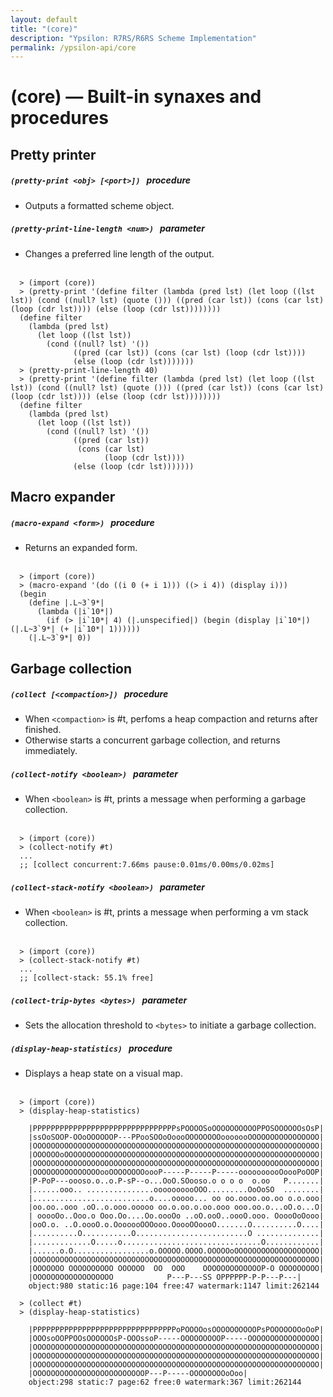 ```yaml
---
layout: default
title: "(core)"
description: "Ypsilon: R7RS/R6RS Scheme Implementation"
permalink: /ypsilon-api/core
---
```

# (core) — Built-in synaxes and procedures

## Pretty printer

##### `(pretty-print <obj> [<port>])` &nbsp; procedure

- Outputs a formatted scheme object.

##### `(pretty-print-line-length <num>)` &nbsp; parameter

- Changes a preferred line length of the output.
<br /><br />
```
  > (import (core))
  > (pretty-print '(define filter (lambda (pred lst) (let loop ((lst lst)) (cond ((null? lst) (quote ())) ((pred (car lst)) (cons (car lst) (loop (cdr lst)))) (else (loop (cdr lst))))))))
  (define filter
    (lambda (pred lst)
      (let loop ((lst lst))
        (cond ((null? lst) '())
              ((pred (car lst)) (cons (car lst) (loop (cdr lst))))
              (else (loop (cdr lst)))))))
  > (pretty-print-line-length 40)
  > (pretty-print '(define filter (lambda (pred lst) (let loop ((lst lst)) (cond ((null? lst) (quote ())) ((pred (car lst)) (cons (car lst) (loop (cdr lst)))) (else (loop (cdr lst))))))))
  (define filter
    (lambda (pred lst)
      (let loop ((lst lst))
        (cond ((null? lst) '())
              ((pred (car lst))
               (cons (car lst)
                     (loop (cdr lst))))
              (else (loop (cdr lst)))))))
```


## Macro expander

##### `(macro-expand <form>)` &nbsp; procedure

- Returns an expanded form.
<br /><br />
```
  > (import (core))
  > (macro-expand '(do ((i 0 (+ i 1))) ((> i 4)) (display i)))
  (begin
    (define |.L~3`9*|
      (lambda (|i`10*|)
        (if (> |i`10*| 4) (|.unspecified|) (begin (display |i`10*|) (|.L~3`9*| (+ |i`10*| 1))))))
    (|.L~3`9*| 0))
```

## Garbage collection

##### `(collect [<compaction>])` &nbsp; procedure

- When `<compaction>` is #t, perfoms a heap compaction and returns after finished.
- Otherwise starts a concurrent garbage collection, and returns immediately.

##### `(collect-notify <boolean>)` &nbsp; parameter

- When `<boolean>` is #t, prints a message when performing a garbage collection.
<br /><br />
```
  > (import (core))
  > (collect-notify #t)
  ...
  ;; [collect concurrent:7.66ms pause:0.01ms/0.00ms/0.02ms]
```

##### `(collect-stack-notify <boolean>)` &nbsp; parameter

- When `<boolean>` is #t, prints a message when performing a vm stack collection.
<br /><br />
```
  > (import (core))
  > (collect-stack-notify #t)
  ...
  ;; [collect-stack: 55.1% free]
```

##### `(collect-trip-bytes <bytes>)` &nbsp; parameter

- Sets the allocation threshold to `<bytes>` to initiate a garbage collection.


##### `(display-heap-statistics)` &nbsp; procedure

- Displays a heap state on a visual map.
<br /><br />
```
  > (import (core))
  > (display-heap-statistics)

    |PPPPPPPPPPPPPPPPPPPPPPPPPPPPPPPPsPOOOOSoOOOOOOOOOOPPOSOOOOOOsOsP|
    |ssOoSOOP-OOoOOOOOOP---PPooSOOoOoooOOOOOOOOooooooOOOOOOOOOOOOOOOO|
    |OOOOOOOOOOOOOOOOOOOOOOOOOOOOOOOOOOOOOOOOOOOOOOOOOOOOOOOOOOOOOOOO|
    |OOOOOOoOOOOOOOOOOOOOOOOOOOOOOOOOOOOOOOOOOOOOOOOOOOOOOOOOOOOOOOOO|
    |OOOOOOOOOOOOOOOOOOOOOOOOOOOOOOOOOOOOOOOOOOOOOOOOOOOOOOOOOOOOOOOO|
    |OOOOOOOOOOOOOOOooOOOOOOOOoooP-----P-----P-----oooooooooOoooPoOOP|
    |P-PoP---oooso.o..o.P-sP--o...OoO.SOooso.o o o o  o.oo   P.......|
    |......ooo.. ...............oooooooooOOO.........OoOoSO  ........|
    |..........................o....ooooo... oo oo.oooo.oo.oo o.o.ooo|
    |oo.oo..ooo .oO..o.ooo.ooooo oo.o.oo.o.oo.ooo ooo.oo.o...oO.o...O|
    | ooooOo..Ooo.o Ooo.Oo....Oo.oooOo ..oO.ooO..oooO.ooo. OoooOoOooo|
    |ooO.o. ..O.oooO.o.OoooooOOOooo.OoooOOoooO.......O..........O....|
    |..........O...........O.........................O ..............|
    |.............O.....o...............................O............|
    |......o.O.................o.OOOOO.OOOO.OOOOOoOOOOOOOOOOOOOOOOOOO|
    |OOOOOOOOOOOOOOOOOOOOOOOOOOOOOOOOOOOOOOOOOOOOOOOOOOOOOOOOOOOOOOOO|
    |OOOOOOO OOOOOOOOOO OOOOOO  OO  OOO    OOOOOOOOOOOOOP-O OOOOOOOOO|
    |OOOOOOOOOOOOOOOOOO            P---P---SS OPPPPPP-P-P---P---|
    object:980 static:16 page:104 free:47 watermark:1147 limit:262144

  > (collect #t)
  > (display-heap-statistics)

    |PPPPPPPPPPPPPPPPPPPPPPPPPPPPPPPPoPOOOOosOOOOOOOOOOPsPOOOOOOOoOoP|
    |OOOsoOOPPOOsOOOOOOsP-OOOssoP-----OOOOOOOOOP-----OOOOOOOOOOOOOOOO|
    |OOOOOOOOOOOOOOOOOOOOOOOOOOOOOOOOOOOOOOOOOOOOOOOOOOOOOOOOOOOOOOOO|
    |OOOOOOOOOOOOOOOOOOOOOOOOOOOOOOOOOOOOOOOOOOOOOOOOOOOOOOOOOOOOOOOO|
    |OOOOOOOOOOOOOOOOOOOOOOOOOOOOOOOOOOOOOOOOOOOOOOOOOOOOOOOOOOOOOOOO|
    |OOOOOOOOOOOOOOOOOOOOOOOOOP---P-----OOOOOOOOoOoo|
    object:298 static:7 page:62 free:0 watermark:367 limit:262144
```
